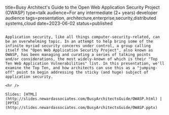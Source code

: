 title=Busy Architect's Guide to the Open Web Application Security Project (OWASP)
type=talk
audience=For any intermediate (2+ years) developer audience
tags=presentation, architecture,enterprise,security,distributed systems,cloud
date=2023-06-02
status=published
~~~~~~

Application security, like all things computer-security-related, can be an overwhelming topic. In an attempt to help bring some of the infinite myriad security concerns under control, a group calling itself the "Open Web Application Security Project", also known as OWASP, has been managing and curating a series of talking points and/or considerations, the most widely-known of which is their "Top Ten Web Application Vulnerabilities" list. In this presentation, we'll examine the Top Ten, and how architects can use this as a "jumping-off" point to begin addressing the sticky (and huge) subject of application security.
    
<hr />

Slides: [HTML](http://slides.newardassociates.com/BusyArchitectsGuide/OWASP.html) | [PPTX](http://slides.newardassociates.com/BusyArchitectsGuide/OWASP.pptx)
